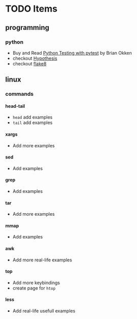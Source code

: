# TODO Items

## programming

### python
  * Buy and Read [Python Testing with pytest](https://pragprog.com/book/bopytest/python-testing-with-pytest) by Brian Okken
  * checkout [Hypothesis](https://hypothesis.readthedocs.io/en/latest/)
  * checkout [flake8](https://pypi.org/project/flake8/)

## linux

### commands

#### head-tail
  * `head` add examples
  * `tail` add examples

#### xargs
  * Add more examples

#### sed
  * Add examples

#### grep
  * Add examples

#### tar
  * Add more examples

#### mmap
  * Add examples

#### awk
  * Add more real-life examples

#### top
  * Add more keybindings
  * create page for `htop`

#### less
  * Add real-life usefull examples